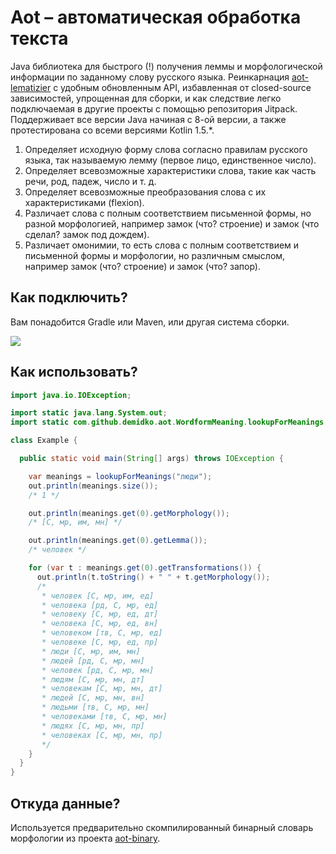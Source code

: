 # Aot – автоматическая обработка текста

Java библиотека для быстрого (!) получения леммы и морфологической информации по заданному слову
русского языка. Реинкарнация [aot-lematizier](https://github.com/bazhenov/aot-lematizer) с удобным
обновленным API, избавленная от closed-source зависимостей, упрощенная для сборки, и как следствие
легко подключаемая в другие проекты с помощью репозитория Jitpack. Поддерживает все версии Java
начиная с 8-ой версии, а также протестирована со всеми версиями Kotlin 1.5.*.

1. Определяет исходную форму слова согласно правилам русского языка, так называемую лемму (первое
   лицо, единственное число).
2. Определяет всевозможные характеристики слова, такие как часть речи, род, падеж, число и т. д.
3. Определяет всевозможные преобразования слова с их характеристиками (flexion).
4. Различает слова с полным соответствием письменной формы, но разной морфологией, например
   замок (что? строение) и замок (что сделал? замок под дождем).
5. Различает омонимии, то есть слова с полным соответствием и письменной формы и морфологии, но
   различным смыслом, например замок (что? строение) и замок (что? запор).

## Как подключить?

Вам понадобится Gradle или Maven, или другая система сборки.

[![](https://jitpack.io/v/demidko/aot.svg)](https://jitpack.io/#demidko/aot)

## Как использовать?

```java
import java.io.IOException;

import static java.lang.System.out;
import static com.github.demidko.aot.WordformMeaning.lookupForMeanings;

class Example {

  public static void main(String[] args) throws IOException {

    var meanings = lookupForMeanings("люди");
    out.println(meanings.size());
    /* 1 */

    out.println(meanings.get(0).getMorphology());
    /* [С, мр, им, мн] */

    out.println(meanings.get(0).getLemma());
    /* человек */

    for (var t : meanings.get(0).getTransformations()) {
      out.println(t.toString() + " " + t.getMorphology());
      /*
       * человек [С, мр, им, ед]
       * человека [рд, С, мр, ед]
       * человеку [С, мр, ед, дт]
       * человека [С, мр, ед, вн]
       * человеком [тв, С, мр, ед]
       * человеке [С, мр, ед, пр]
       * люди [С, мр, им, мн]
       * людей [рд, С, мр, мн]
       * человек [рд, С, мр, мн]
       * людям [С, мр, мн, дт]
       * человекам [С, мр, мн, дт]
       * людей [С, мр, мн, вн]
       * людьми [тв, С, мр, мн]
       * человеками [тв, С, мр, мн]
       * людях [С, мр, мн, пр]
       * человеках [С, мр, мн, пр]
       */
    }
  }
}
```

## Откуда данные?

Используется предварительно скомпилированный бинарный словарь морфологии из
проекта [aot-binary](https://github.com/demidko/aot-binary).

